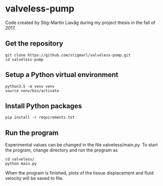 # valveless-pump

Code created by Stig-Martin Liavåg during my project thesis in the fall of 2017.

## Get the repository 
```
git clone https://github.com/stigmarl/valveless-pump.git
cd valveless-pump
```

## Setup a Python virtual environment
```
python3.5 -m venv venv
source venv/bin/activate
```

## Install Python packages
```
pip install -r requirements.txt
```

## Run the program
Experimental values can be changed in the file valveless/main.py. 
To start the program, change directory and run the program as 
```
cd valveless/
python main.py
```
When the program is finished, plots of the tissue displacement and fluid velocity will be saved to file.

